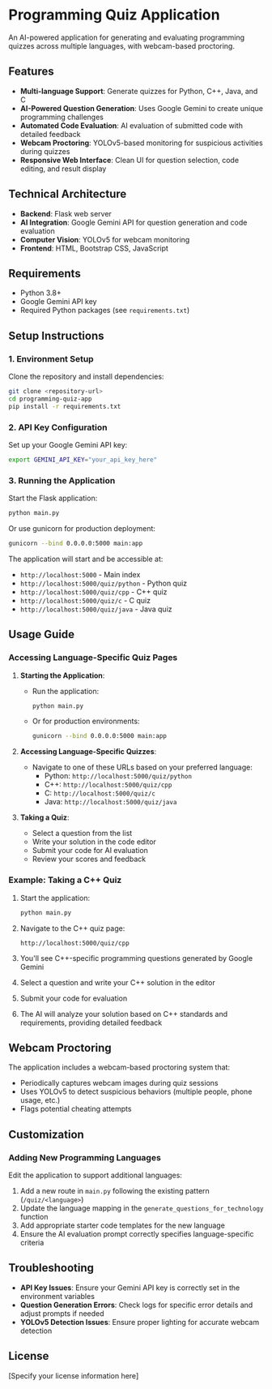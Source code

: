 # Programming Quiz Application

An AI-powered application for generating and evaluating programming quizzes across multiple languages, with webcam-based proctoring.

## Features

- **Multi-language Support**: Generate quizzes for Python, C++, Java, and C
- **AI-Powered Question Generation**: Uses Google Gemini to create unique programming challenges
- **Automated Code Evaluation**: AI evaluation of submitted code with detailed feedback
- **Webcam Proctoring**: YOLOv5-based monitoring for suspicious activities during quizzes
- **Responsive Web Interface**: Clean UI for question selection, code editing, and result display

## Technical Architecture

- **Backend**: Flask web server
- **AI Integration**: Google Gemini API for question generation and code evaluation
- **Computer Vision**: YOLOv5 for webcam monitoring
- **Frontend**: HTML, Bootstrap CSS, JavaScript

## Requirements

- Python 3.8+
- Google Gemini API key
- Required Python packages (see `requirements.txt`)

## Setup Instructions

### 1. Environment Setup

Clone the repository and install dependencies:

```bash
git clone <repository-url>
cd programming-quiz-app
pip install -r requirements.txt
```

### 2. API Key Configuration

Set up your Google Gemini API key:

```bash
export GEMINI_API_KEY="your_api_key_here"
```

### 3. Running the Application

Start the Flask application:

```bash
python main.py
```

Or use gunicorn for production deployment:

```bash
gunicorn --bind 0.0.0.0:5000 main:app
```

The application will start and be accessible at:
- `http://localhost:5000` - Main index
- `http://localhost:5000/quiz/python` - Python quiz
- `http://localhost:5000/quiz/cpp` - C++ quiz
- `http://localhost:5000/quiz/c` - C quiz
- `http://localhost:5000/quiz/java` - Java quiz

## Usage Guide

### Accessing Language-Specific Quiz Pages

1. **Starting the Application**:
   - Run the application:
     ```bash
     python main.py
     ```
   - Or for production environments:
     ```bash
     gunicorn --bind 0.0.0.0:5000 main:app
     ```

2. **Accessing Language-Specific Quizzes**:
   - Navigate to one of these URLs based on your preferred language:
     - Python: `http://localhost:5000/quiz/python`
     - C++: `http://localhost:5000/quiz/cpp` 
     - C: `http://localhost:5000/quiz/c`
     - Java: `http://localhost:5000/quiz/java`

3. **Taking a Quiz**:
   - Select a question from the list
   - Write your solution in the code editor
   - Submit your code for AI evaluation
   - Review your scores and feedback

### Example: Taking a C++ Quiz

1. Start the application:
   ```bash
   python main.py
   ```

2. Navigate to the C++ quiz page:
   ```
   http://localhost:5000/quiz/cpp
   ```
   
3. You'll see C++-specific programming questions generated by Google Gemini

4. Select a question and write your C++ solution in the editor

5. Submit your code for evaluation

6. The AI will analyze your solution based on C++ standards and requirements, providing detailed feedback

## Webcam Proctoring

The application includes a webcam-based proctoring system that:

- Periodically captures webcam images during quiz sessions
- Uses YOLOv5 to detect suspicious behaviors (multiple people, phone usage, etc.)
- Flags potential cheating attempts

## Customization

### Adding New Programming Languages

Edit the application to support additional languages:

1. Add a new route in `main.py` following the existing pattern (`/quiz/<language>`)
2. Update the language mapping in the `generate_questions_for_technology` function
3. Add appropriate starter code templates for the new language
4. Ensure the AI evaluation prompt correctly specifies language-specific criteria

## Troubleshooting

- **API Key Issues**: Ensure your Gemini API key is correctly set in the environment variables
- **Question Generation Errors**: Check logs for specific error details and adjust prompts if needed
- **YOLOv5 Detection Issues**: Ensure proper lighting for accurate webcam detection

## License

[Specify your license information here]
